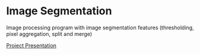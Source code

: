 # Image Segmentation
Image processing program with image segmentation features (thresholding, pixel aggregation, split and merge)


[Project Presentation](DIPRegionBasedSegmentation.pdf "Project Presentation PDF")
